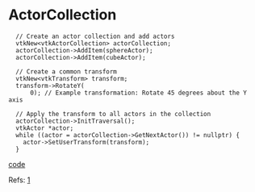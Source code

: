 # ActorCollection



```
  // Create an actor collection and add actors
  vtkNew<vtkActorCollection> actorCollection;
  actorCollection->AddItem(sphereActor);
  actorCollection->AddItem(cubeActor);

  // Create a common transform
  vtkNew<vtkTransform> transform;
  transform->RotateY(
      0); // Example transformation: Rotate 45 degrees about the Y axis

  // Apply the transform to all actors in the collection
  actorCollection->InitTraversal();
  vtkActor *actor;
  while ((actor = actorCollection->GetNextActor()) != nullptr) {
    actor->SetUserTransform(transform);
  }
```

[code](../src/TransformActorCollection.cxx)  




Refs: [1](https://examples.vtk.org/site/Cxx/Visualization/TransformActorCollection/)
